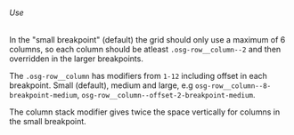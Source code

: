 ###### Use
In the "small breakpoint" (default) the grid should only use a maximum of 6 columns, so each column should be atleast `.osg-row__column--2` and then overridden in the larger breakpoints.

The `.osg-row__column` has modifiers from `1-12` including offset in each breakpoint. Small (default), medium and large, e.g `osg-row__column--8-breakpoint-medium`, `osg-row__column--offset-2-breakpoint-medium`.

The column stack modifier gives twice the space vertically for columns in the small breakpoint.
